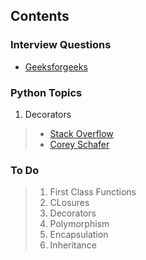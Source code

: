 
## Contents


### Interview Questions

- [Geeksforgeeks](https://www.geeksforgeeks.org/top-40-python-interview-questions-answers/)


### Python Topics

 1. Decorators
 > - [Stack Overflow](https://stackoverflow.com/questions/739654/how-to-make-function-decorators-and-chain-them-together/1594484#1594484)
 > - [Corey Schafer](https://www.youtube.com/watch?v=FsAPt_9Bf3U)

### To Do

> 1. First Class Functions
> 2. CLosures
> 3. Decorators
> 4. Polymorphism
> 5. Encapsulation
> 6. Inheritance
